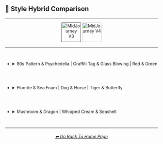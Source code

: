 <h2>🔰 Style Hybrid Comparison</h2>

<hr><!--------------->

<div align="center">

[<img src="https://github.com/willwulfken/MidJourney-Styles-and-Keywords-Reference/blob/main/Images/Repo_Parts/Buttons/Version_Buttons/button_version_V3_active.webp?raw=true" alt="MidJourney V3" height="64" />]()
[<img src="https://github.com/willwulfken/MidJourney-Styles-and-Keywords-Reference/blob/main/Images/Repo_Parts/Buttons/Version_Buttons/button_version_V4_inactive.webp?raw=true" alt="MidJourney V4" height="64" />](https://github.com/willwulfken/MidJourney-Styles-and-Keywords-Reference/blob/main/Pages/MJ_V4/Comparison_Pages/Prompt_Writing/Hybrid_Comparison.md)

</div>

<hr>
<br>

- <details><summary>80s Pattern & Psychedelia | Graffiti Tag & Glass Blowing | Red & Green</summary><p><div align="center">

    <table>
        <tr align=center valign=middle>
            <th width=298></th>
            <th>80s Pattern</th>
            <th>Psychedelia</th>
            <td></td>
            <th>Graffiti Tag</th>
            <th>Glass Blowing</th>
            <td></td>
            <th>Red</th>
            <th>Green</th>
        </tr>
        <tr align=center valign=middle>
            <th>Style</th>
            <td><img src="https://github.com/willwulfken/MidJourney-Styles-and-Keywords-Reference/blob/main/Images/MJ_V3/Comparison_Page_Images/Hybrid_Comparison/Control_Images/80s_Pattern.png?raw=true" width=86 /></td>
            <td><img src="https://github.com/willwulfken/MidJourney-Styles-and-Keywords-Reference/blob/main/Images/MJ_V3/Comparison_Page_Images/Hybrid_Comparison/Control_Images/Psychedelia.png?raw=true" width=86 /></td>
            <td></td>
            <td><img src="https://github.com/willwulfken/MidJourney-Styles-and-Keywords-Reference/blob/main/Images/MJ_V3/Comparison_Page_Images/Hybrid_Comparison/Control_Images/Graffiti_Tag.png?raw=true" width=86 /></td>
            <td><img src="https://github.com/willwulfken/MidJourney-Styles-and-Keywords-Reference/blob/main/Images/MJ_V3/Comparison_Page_Images/Hybrid_Comparison/Control_Images/Glass_Blowing.png?raw=true" width=86 /></td>
            <td></td>
            <td><img src="https://github.com/willwulfken/MidJourney-Styles-and-Keywords-Reference/blob/main/Images/MJ_V3/Comparison_Page_Images/Hybrid_Comparison/Control_Images/Red.png?raw=true" width="114" /></td>
            <td><img src="https://github.com/willwulfken/MidJourney-Styles-and-Keywords-Reference/blob/main/Images/MJ_V3/Comparison_Page_Images/Hybrid_Comparison/Control_Images/Green.png?raw=true" width="114" /></td>
        </tr>
        <tr align=center valign=middle>
            <th>Half &#60;style1&#62; Half &#60;style2&#62;</th>
            <td colspan=2><img src="https://github.com/willwulfken/MidJourney-Styles-and-Keywords-Reference/blob/main/Images/MJ_V3/Comparison_Page_Images/Hybrid_Comparison/80s_Pattern_and_Psychedelia/half_80s_Pattern_half_Psychedelia.png?raw=true" width="192" /></td>
            <td></td>
            <td colspan=2><img src="https://github.com/willwulfken/MidJourney-Styles-and-Keywords-Reference/blob/main/Images/MJ_V3/Comparison_Page_Images/Hybrid_Comparison/Graffiti_Tag_and_Glass_Blowing/half_Graffiti_Tag_half_Glass_Blowing.png?raw=true" width="192" /></td>
            <td></td>
            <td colspan=2><img src="https://github.com/willwulfken/MidJourney-Styles-and-Keywords-Reference/blob/main/Images/MJ_V3/Comparison_Page_Images/Hybrid_Comparison/Red_and_Green/half_Red_half_Green.png?raw=true" width=256 /></td>
        </tr>
        <tr align=center valign=middle>
            <th>Half-&#60;style1&#62; Half-&#60;style2&#62;</th>
            <td colspan=2><img src="https://github.com/willwulfken/MidJourney-Styles-and-Keywords-Reference/blob/main/Images/MJ_V3/Comparison_Page_Images/Hybrid_Comparison/80s_Pattern_and_Psychedelia/half-80s_Pattern_half-Psychedelia.png?raw=true" width="192" /></td>
            <td></td>
            <td colspan=2><img src="https://github.com/willwulfken/MidJourney-Styles-and-Keywords-Reference/blob/main/Images/MJ_V3/Comparison_Page_Images/Hybrid_Comparison/Graffiti_Tag_and_Glass_Blowing/half-Graffiti_Tag_half-Glass_Blowing.png?raw=true" width="192" /></td>
            <td></td>
            <td colspan=2><img src="https://github.com/willwulfken/MidJourney-Styles-and-Keywords-Reference/blob/main/Images/MJ_V3/Comparison_Page_Images/Hybrid_Comparison/Red_and_Green/half-Red_half-Green.png?raw=true" width=256 /></td>
        </tr>
        <tr align=center valign=middle>
            <th>&#60;style1&#62;&#60;style2&#62;</th>
            <td colspan=2><img src="https://github.com/willwulfken/MidJourney-Styles-and-Keywords-Reference/blob/main/Images/MJ_V3/Comparison_Page_Images/Hybrid_Comparison/80s_Pattern_and_Psychedelia/80s_PatternPsychedelia.png?raw=true" width="192" /></td>
            <td></td>
            <td colspan=2><img src="https://github.com/willwulfken/MidJourney-Styles-and-Keywords-Reference/blob/main/Images/MJ_V3/Comparison_Page_Images/Hybrid_Comparison/Graffiti_Tag_and_Glass_Blowing/Graffiti_TagGlass_Blowing.png?raw=true" width="192" /></td>
            <td></td>
            <td colspan=2><img src="https://github.com/willwulfken/MidJourney-Styles-and-Keywords-Reference/blob/main/Images/MJ_V3/Comparison_Page_Images/Hybrid_Comparison/Red_and_Green/RedGreen.png?raw=true" width=256 /></td>
        </tr>
        <tr align=center valign=middle>
            <th>&#60;style2&#62;&#60;style1&#62;</th>
            <td colspan=2><img src="https://github.com/willwulfken/MidJourney-Styles-and-Keywords-Reference/blob/main/Images/MJ_V3/Comparison_Page_Images/Hybrid_Comparison/80s_Pattern_and_Psychedelia/Psychedelia80s_Pattern.png?raw=true" width="192" /></td>
            <td></td>
            <td colspan=2><img src="https://github.com/willwulfken/MidJourney-Styles-and-Keywords-Reference/blob/main/Images/MJ_V3/Comparison_Page_Images/Hybrid_Comparison/Graffiti_Tag_and_Glass_Blowing/Glass_BlowingGraffiti_Tag.png?raw=true" width="192" /></td>
            <td></td>
            <td colspan=2><img src="https://github.com/willwulfken/MidJourney-Styles-and-Keywords-Reference/blob/main/Images/MJ_V3/Comparison_Page_Images/Hybrid_Comparison/Red_and_Green/GreenRed.png?raw=true" width=256 /></td>
        </tr>
        <tr align=center valign=middle>
            <th>&#60;style1&#62;-&#60;style2&#62;</th>
            <td colspan=2><img src="https://github.com/willwulfken/MidJourney-Styles-and-Keywords-Reference/blob/main/Images/MJ_V3/Comparison_Page_Images/Hybrid_Comparison/80s_Pattern_and_Psychedelia/80s_Pattern-Psychedelia.png?raw=true" width="192" /></td>
            <td></td>
            <td colspan=2><img src="https://github.com/willwulfken/MidJourney-Styles-and-Keywords-Reference/blob/main/Images/MJ_V3/Comparison_Page_Images/Hybrid_Comparison/Graffiti_Tag_and_Glass_Blowing/Graffiti_Tag-Glass_Blowing.png?raw=true" width="192" /></td>
            <td></td>
            <td colspan=2><img src="https://github.com/willwulfken/MidJourney-Styles-and-Keywords-Reference/blob/main/Images/MJ_V3/Comparison_Page_Images/Hybrid_Comparison/Red_and_Green/Red-Green.png?raw=true" width=256 /></td>
        </tr>
        <tr align=center valign=middle>
            <th>&#60;style2&#62;-&#60;style1&#62;</th>
            <td colspan=2><img src="https://github.com/willwulfken/MidJourney-Styles-and-Keywords-Reference/blob/main/Images/MJ_V3/Comparison_Page_Images/Hybrid_Comparison/80s_Pattern_and_Psychedelia/Psychedelia-80s_Pattern.png?raw=true" width="192" /></td>
            <td></td>
            <td colspan=2><img src="https://github.com/willwulfken/MidJourney-Styles-and-Keywords-Reference/blob/main/Images/MJ_V3/Comparison_Page_Images/Hybrid_Comparison/Graffiti_Tag_and_Glass_Blowing/Glass_Blowing-Graffiti_Tag.png?raw=true" width="192" /></td>
            <td></td>
            <td colspan=2><img src="https://github.com/willwulfken/MidJourney-Styles-and-Keywords-Reference/blob/main/Images/MJ_V3/Comparison_Page_Images/Hybrid_Comparison/Red_and_Green/Green-Red.png?raw=true" width=256 /></td>
        </tr>
        <tr align=center valign=middle>
            <th>&#60;style1&#62;/&#60;style2&#62;</th>
            <td colspan=2><img src="https://github.com/willwulfken/MidJourney-Styles-and-Keywords-Reference/blob/main/Images/MJ_V3/Comparison_Page_Images/Hybrid_Comparison/80s_Pattern_and_Psychedelia/80s_Pattern(slash)Psychedelia.png?raw=true" width="192" /></td>
            <td></td>
            <td colspan=2><img src="https://github.com/willwulfken/MidJourney-Styles-and-Keywords-Reference/blob/main/Images/MJ_V3/Comparison_Page_Images/Hybrid_Comparison/Graffiti_Tag_and_Glass_Blowing/Graffiti_Tag(slash)Glass_Blowing.png?raw=true" width="192" /></td>
            <td></td>
            <td colspan=2><img src="https://github.com/willwulfken/MidJourney-Styles-and-Keywords-Reference/blob/main/Images/MJ_V3/Comparison_Page_Images/Hybrid_Comparison/Red_and_Green/Red(slash)Green.png?raw=true" width=256 /></td>
        </tr>
        <tr align=center valign=middle>
            <th>&#60;style2&#62;/&#60;style1&#62;</th>
            <td colspan=2><img src="https://github.com/willwulfken/MidJourney-Styles-and-Keywords-Reference/blob/main/Images/MJ_V3/Comparison_Page_Images/Hybrid_Comparison/80s_Pattern_and_Psychedelia/Psychedelia(slash)80s_Pattern.png?raw=true" width="192" /></td>
            <td></td>
            <td colspan=2><img src="https://github.com/willwulfken/MidJourney-Styles-and-Keywords-Reference/blob/main/Images/MJ_V3/Comparison_Page_Images/Hybrid_Comparison/Graffiti_Tag_and_Glass_Blowing/Glass_Blowing(slash)Graffiti_Tag.png?raw=true" width="192" /></td>
            <td></td>
            <td colspan=2><img src="https://github.com/willwulfken/MidJourney-Styles-and-Keywords-Reference/blob/main/Images/MJ_V3/Comparison_Page_Images/Hybrid_Comparison/Red_and_Green/Green(slash)Red.png?raw=true" width=256 /></td>
        </tr>
        <tr align=center valign=middle>
            <th>&#60;style1&#62; Grown From &#60;style2&#62;</th>
            <td colspan=2><img src="https://github.com/willwulfken/MidJourney-Styles-and-Keywords-Reference/blob/main/Images/MJ_V3/Comparison_Page_Images/Hybrid_Comparison/80s_Pattern_and_Psychedelia/80s_Pattern_grown_from_Psychedelia.png?raw=true" width="192" /></td>
            <td></td>
            <td colspan=2><img src="https://github.com/willwulfken/MidJourney-Styles-and-Keywords-Reference/blob/main/Images/MJ_V3/Comparison_Page_Images/Hybrid_Comparison/Graffiti_Tag_and_Glass_Blowing/Graffiti_Tag_grown_from_Glass_Blowing.png?raw=true" width="192" /></td>
            <td></td>
            <td colspan=2><img src="https://github.com/willwulfken/MidJourney-Styles-and-Keywords-Reference/blob/main/Images/MJ_V3/Comparison_Page_Images/Hybrid_Comparison/Red_and_Green/Red_grown_from_Green.png?raw=true" width=256 /></td>
        </tr>
        <tr align=center valign=middle>
            <th>&#60;style2&#62; Grown From &#60;style1&#62;</th>
            <td colspan=2><img src="https://github.com/willwulfken/MidJourney-Styles-and-Keywords-Reference/blob/main/Images/MJ_V3/Comparison_Page_Images/Hybrid_Comparison/80s_Pattern_and_Psychedelia/Psychedelia_grown_from_80s_Pattern.png?raw=true" width="192" /></td>
            <td></td>
            <td colspan=2><img src="https://github.com/willwulfken/MidJourney-Styles-and-Keywords-Reference/blob/main/Images/MJ_V3/Comparison_Page_Images/Hybrid_Comparison/Graffiti_Tag_and_Glass_Blowing/Glass_Blowing_grown_from_Graffiti_Tag.png?raw=true" width="192" /></td>
            <td></td>
            <td colspan=2><img src="https://github.com/willwulfken/MidJourney-Styles-and-Keywords-Reference/blob/main/Images/MJ_V3/Comparison_Page_Images/Hybrid_Comparison/Red_and_Green/Green_grown_from_Red.png?raw=true" width=256 /></td>
        </tr>
        <tr align=center valign=middle>
            <th>&#60;style1&#62;-&#60;style2&#62;-Blend</th>
            <td colspan=2><img src="https://github.com/willwulfken/MidJourney-Styles-and-Keywords-Reference/blob/main/Images/MJ_V3/Comparison_Page_Images/Hybrid_Comparison/80s_Pattern_and_Psychedelia/80s_Pattern-Psychedelia-blend.png?raw=true" width="192" /></td>
            <td></td>
            <td colspan=2><img src="https://github.com/willwulfken/MidJourney-Styles-and-Keywords-Reference/blob/main/Images/MJ_V3/Comparison_Page_Images/Hybrid_Comparison/Graffiti_Tag_and_Glass_Blowing/Graffiti_Tag-Glass_Blowing-blend.png?raw=true" width="192" /></td>
            <td></td>
            <td colspan=2><img src="https://github.com/willwulfken/MidJourney-Styles-and-Keywords-Reference/blob/main/Images/MJ_V3/Comparison_Page_Images/Hybrid_Comparison/Red_and_Green/Red-Green-blend.png?raw=true" width=256 /></td>
        </tr>
        <tr align=center valign=middle>
            <th>Blended-&#60;style1&#62;-&#60;style2&#62;</th>
            <td colspan=2><img src="https://github.com/willwulfken/MidJourney-Styles-and-Keywords-Reference/blob/main/Images/MJ_V3/Comparison_Page_Images/Hybrid_Comparison/80s_Pattern_and_Psychedelia/blended-80s_Pattern-Psychedelia.png?raw=true" width="192" /></td>
            <td></td>
            <td colspan=2><img src="https://github.com/willwulfken/MidJourney-Styles-and-Keywords-Reference/blob/main/Images/MJ_V3/Comparison_Page_Images/Hybrid_Comparison/Graffiti_Tag_and_Glass_Blowing/blended-Graffiti_Tag-Glass_Blowing.png?raw=true" width="192" /></td>
            <td></td>
            <td colspan=2><img src="https://github.com/willwulfken/MidJourney-Styles-and-Keywords-Reference/blob/main/Images/MJ_V3/Comparison_Page_Images/Hybrid_Comparison/Red_and_Green/blended-Red-Green.png?raw=true" width=256 /></td>
        </tr>
        <tr align=center valign=middle>
            <th>Mix Between &#60;style1&#62; and &#60;style2&#62;</th>
            <td colspan=2><img src="https://github.com/willwulfken/MidJourney-Styles-and-Keywords-Reference/blob/main/Images/MJ_V3/Comparison_Page_Images/Hybrid_Comparison/80s_Pattern_and_Psychedelia/Mix_between_80s_Pattern_and_Psychedelia.png?raw=true" width="192" /></td>
            <td></td>
            <td colspan=2><img src="https://github.com/willwulfken/MidJourney-Styles-and-Keywords-Reference/blob/main/Images/MJ_V3/Comparison_Page_Images/Hybrid_Comparison/Graffiti_Tag_and_Glass_Blowing/Mix_between_Graffiti_Tag_and_Glass_Blowing.png?raw=true" width="192" /></td>
            <td></td>
            <td colspan=2><img src="https://github.com/willwulfken/MidJourney-Styles-and-Keywords-Reference/blob/main/Images/MJ_V3/Comparison_Page_Images/Hybrid_Comparison/Red_and_Green/Mix_between_Red_and_Green.png?raw=true" width=256 /></td>
        </tr>
        <tr align=center valign=middle>
            <th>&#60;style1&#62; &#60;style2&#62; Mix</th>
            <td colspan=2><img src="https://github.com/willwulfken/MidJourney-Styles-and-Keywords-Reference/blob/main/Images/MJ_V3/Comparison_Page_Images/Hybrid_Comparison/80s_Pattern_and_Psychedelia/80s_Pattern_Psychedelia_mix.png?raw=true" width="192" /></td>
            <td></td>
            <td colspan=2><img src="https://github.com/willwulfken/MidJourney-Styles-and-Keywords-Reference/blob/main/Images/MJ_V3/Comparison_Page_Images/Hybrid_Comparison/Graffiti_Tag_and_Glass_Blowing/Graffiti_Tag_Glass_Blowing_mix.png?raw=true" width="192" /></td>
            <td></td>
            <td colspan=2><img src="https://github.com/willwulfken/MidJourney-Styles-and-Keywords-Reference/blob/main/Images/MJ_V3/Comparison_Page_Images/Hybrid_Comparison/Red_and_Green/Red_Green_mix.png?raw=true" width=256 /></td>
        </tr>
        <tr align=center valign=middle>
            <th>&#60;style1&#62;-&#60;style2&#62;-Mix</th>
            <td colspan=2><img src="https://github.com/willwulfken/MidJourney-Styles-and-Keywords-Reference/blob/main/Images/MJ_V3/Comparison_Page_Images/Hybrid_Comparison/80s_Pattern_and_Psychedelia/80s_Pattern-Psychedelia-mix.png?raw=true" width="192" /></td>
            <td></td>
            <td colspan=2><img src="https://github.com/willwulfken/MidJourney-Styles-and-Keywords-Reference/blob/main/Images/MJ_V3/Comparison_Page_Images/Hybrid_Comparison/Graffiti_Tag_and_Glass_Blowing/Graffiti_Tag-Glass_Blowing-mix.png?raw=true" width="192" /></td>
            <td></td>
            <td colspan=2><img src="https://github.com/willwulfken/MidJourney-Styles-and-Keywords-Reference/blob/main/Images/MJ_V3/Comparison_Page_Images/Hybrid_Comparison/Red_and_Green/Red-Green-mix.png?raw=true" width=256 /></td>
        </tr>
        <tr align=center valign=middle>
            <th>Hybrid of &#60;style1&#62; and &#60;style2&#62;</th>
            <td colspan=2><img src="https://github.com/willwulfken/MidJourney-Styles-and-Keywords-Reference/blob/main/Images/MJ_V3/Comparison_Page_Images/Hybrid_Comparison/80s_Pattern_and_Psychedelia/Hybrid_of_80s_Pattern_and_Psychedelia.png?raw=true" width="192" /></td>
            <td></td>
            <td colspan=2><img src="https://github.com/willwulfken/MidJourney-Styles-and-Keywords-Reference/blob/main/Images/MJ_V3/Comparison_Page_Images/Hybrid_Comparison/Graffiti_Tag_and_Glass_Blowing/Hybrid_of_Graffiti_Tag_and_Glass_Blowing.png?raw=true" width="192" /></td>
            <td></td>
            <td colspan=2><img src="https://github.com/willwulfken/MidJourney-Styles-and-Keywords-Reference/blob/main/Images/MJ_V3/Comparison_Page_Images/Hybrid_Comparison/Red_and_Green/Hybrid_of_Red_and_Green.png?raw=true" width=256 /></td>
        </tr>
        <tr align=center valign=middle>
            <th>&#60;style1&#62; &#60;style2&#62; Hybrid</th>
            <td colspan=2><img src="https://github.com/willwulfken/MidJourney-Styles-and-Keywords-Reference/blob/main/Images/MJ_V3/Comparison_Page_Images/Hybrid_Comparison/80s_Pattern_and_Psychedelia/80s_Pattern_Psychedelia_hybrid.png?raw=true" width="192" /></td>
            <td></td>
            <td colspan=2><img src="https://github.com/willwulfken/MidJourney-Styles-and-Keywords-Reference/blob/main/Images/MJ_V3/Comparison_Page_Images/Hybrid_Comparison/Graffiti_Tag_and_Glass_Blowing/Graffiti_Tag_Glass_Blowing_hybrid.png?raw=true" width="192" /></td>
            <td></td>
            <td colspan=2><img src="https://github.com/willwulfken/MidJourney-Styles-and-Keywords-Reference/blob/main/Images/MJ_V3/Comparison_Page_Images/Hybrid_Comparison/Red_and_Green/Red_Green_hybrid.png?raw=true" width=256 /></td>
        </tr>
        <tr align=center valign=middle>
            <th>&#60;style1&#62;-&#60;style2&#62;-Hybrid</th>
            <td colspan=2><img src="https://github.com/willwulfken/MidJourney-Styles-and-Keywords-Reference/blob/main/Images/MJ_V3/Comparison_Page_Images/Hybrid_Comparison/80s_Pattern_and_Psychedelia/80s_Pattern-Psychedelia-hybrid.png?raw=true" width="192" /></td>
            <td></td>
            <td colspan=2><img src="https://github.com/willwulfken/MidJourney-Styles-and-Keywords-Reference/blob/main/Images/MJ_V3/Comparison_Page_Images/Hybrid_Comparison/Graffiti_Tag_and_Glass_Blowing/Graffiti_Tag-Glass_Blowing-hybrid.png?raw=true" width="192" /></td>
            <td></td>
            <td colspan=2><img src="https://github.com/willwulfken/MidJourney-Styles-and-Keywords-Reference/blob/main/Images/MJ_V3/Comparison_Page_Images/Hybrid_Comparison/Red_and_Green/Red-Green-hybrid.png?raw=true" width=256 /></td>
        </tr>
    </table>

  </div></p></details>


<br><br>

- <details><summary>Fluorite & Sea Foam | Dog & Horse | Tiger & Butterfly</summary><p><div align="center">

    <table>
        <tr align=center valign=middle>
            <th width=298></th>
            <th>Fluorite</th>
            <th>Sea Foam</th>
            <td></td>
            <th>Dog</th>
            <th>Horse</th>
            <td></td>
            <th>Tiger</th>
            <th>Butterfly</th>
        </tr>
        <tr align=center valign=middle>
            <th>Style</th>
            <td><img src="https://github.com/willwulfken/MidJourney-Styles-and-Keywords-Reference/blob/main/Images/MJ_V3/Comparison_Page_Images/Hybrid_Comparison/Control_Images/Fluorite.png?raw=true" width=86 /></td>
            <td><img src="https://github.com/willwulfken/MidJourney-Styles-and-Keywords-Reference/blob/main/Images/MJ_V3/Comparison_Page_Images/Hybrid_Comparison/Control_Images/Sea_Foam.png?raw=true" width=86 /></td>
            <td></td>
            <td><img src="https://github.com/willwulfken/MidJourney-Styles-and-Keywords-Reference/blob/main/Images/MJ_V3/Comparison_Page_Images/Hybrid_Comparison/Control_Images/Dog.png?raw=true" width=86 /></td>
            <td><img src="https://github.com/willwulfken/MidJourney-Styles-and-Keywords-Reference/blob/main/Images/MJ_V3/Comparison_Page_Images/Hybrid_Comparison/Control_Images/Horse.png?raw=true" width=86 /></td>
            <td></td>
            <td><img src="https://github.com/willwulfken/MidJourney-Styles-and-Keywords-Reference/blob/main/Images/MJ_V3/Comparison_Page_Images/Hybrid_Comparison/Control_Images/Tiger.png?raw=true" width="114" /></td>
            <td><img src="https://github.com/willwulfken/MidJourney-Styles-and-Keywords-Reference/blob/main/Images/MJ_V3/Comparison_Page_Images/Hybrid_Comparison/Control_Images/Butterfly.png?raw=true" width="114" /></td>
        </tr>
        <tr align=center valign=middle>
            <th>Half &#60;style1&#62; Half &#60;style2&#62;</th>
            <td colspan=2><img src="https://github.com/willwulfken/MidJourney-Styles-and-Keywords-Reference/blob/main/Images/MJ_V3/Comparison_Page_Images/Hybrid_Comparison/Fluorite_and_Sea_Foam/half_Fluorite_half_Sea_Foam.png?raw=true" width="192" /></td>
            <td></td>
            <td colspan=2><img src="https://github.com/willwulfken/MidJourney-Styles-and-Keywords-Reference/blob/main/Images/MJ_V3/Comparison_Page_Images/Hybrid_Comparison/Dog_and_Horse/half_Dog_half_Horse.png?raw=true" width="192" /></td>
            <td></td>
            <td colspan=2><img src="https://github.com/willwulfken/MidJourney-Styles-and-Keywords-Reference/blob/main/Images/MJ_V3/Comparison_Page_Images/Hybrid_Comparison/Tiger_and_Butterfly/half_Tiger_half_Butterfly.png?raw=true" width=256 /></td>
        </tr>
        <tr align=center valign=middle>
            <th>Half-&#60;style1&#62; Half-&#60;style2&#62;</th>
            <td colspan=2><img src="https://github.com/willwulfken/MidJourney-Styles-and-Keywords-Reference/blob/main/Images/MJ_V3/Comparison_Page_Images/Hybrid_Comparison/Fluorite_and_Sea_Foam/half-Fluorite_half-Sea_Foam.png?raw=true" width="192" /></td>
            <td></td>
            <td colspan=2><img src="https://github.com/willwulfken/MidJourney-Styles-and-Keywords-Reference/blob/main/Images/MJ_V3/Comparison_Page_Images/Hybrid_Comparison/Dog_and_Horse/half-Dog_half-Horse.png?raw=true" width="192" /></td>
            <td></td>
            <td colspan=2><img src="https://github.com/willwulfken/MidJourney-Styles-and-Keywords-Reference/blob/main/Images/MJ_V3/Comparison_Page_Images/Hybrid_Comparison/Tiger_and_Butterfly/half-Tiger_half-Butterfly.png?raw=true" width=256 /></td>
        </tr>
        <tr align=center valign=middle>
            <th>&#60;style1&#62;&#60;style2&#62;</th>
            <td colspan=2><img src="https://github.com/willwulfken/MidJourney-Styles-and-Keywords-Reference/blob/main/Images/MJ_V3/Comparison_Page_Images/Hybrid_Comparison/Fluorite_and_Sea_Foam/FluoriteSea_Foam.png?raw=true" width="192" /></td>
            <td></td>
            <td colspan=2><img src="https://github.com/willwulfken/MidJourney-Styles-and-Keywords-Reference/blob/main/Images/MJ_V3/Comparison_Page_Images/Hybrid_Comparison/Dog_and_Horse/DogHorse.png?raw=true" width="192" /></td>
            <td></td>
            <td colspan=2><img src="https://github.com/willwulfken/MidJourney-Styles-and-Keywords-Reference/blob/main/Images/MJ_V3/Comparison_Page_Images/Hybrid_Comparison/Tiger_and_Butterfly/TigerButterfly.png?raw=true" width=256 /></td>
        </tr>
        <tr align=center valign=middle>
            <th>&#60;style2&#62;&#60;style1&#62;</th>
            <td colspan=2><img src="https://github.com/willwulfken/MidJourney-Styles-and-Keywords-Reference/blob/main/Images/MJ_V3/Comparison_Page_Images/Hybrid_Comparison/Fluorite_and_Sea_Foam/Sea_FoamFluorite.png?raw=true" width="192" /></td>
            <td></td>
            <td colspan=2><img src="https://github.com/willwulfken/MidJourney-Styles-and-Keywords-Reference/blob/main/Images/MJ_V3/Comparison_Page_Images/Hybrid_Comparison/Dog_and_Horse/HorseDog.png?raw=true" width="192" /></td>
            <td></td>
            <td colspan=2><img src="https://github.com/willwulfken/MidJourney-Styles-and-Keywords-Reference/blob/main/Images/MJ_V3/Comparison_Page_Images/Hybrid_Comparison/Tiger_and_Butterfly/ButterflyTiger.png?raw=true" width=256 /></td>
        </tr>
        <tr align=center valign=middle>
            <th>&#60;style1&#62;-&#60;style2&#62;</th>
            <td colspan=2><img src="https://github.com/willwulfken/MidJourney-Styles-and-Keywords-Reference/blob/main/Images/MJ_V3/Comparison_Page_Images/Hybrid_Comparison/Fluorite_and_Sea_Foam/Fluorite-Sea_Foam.png?raw=true" width="192" /></td>
            <td></td>
            <td colspan=2><img src="https://github.com/willwulfken/MidJourney-Styles-and-Keywords-Reference/blob/main/Images/MJ_V3/Comparison_Page_Images/Hybrid_Comparison/Dog_and_Horse/Dog-Horse.png?raw=true" width="192" /></td>
            <td></td>
            <td colspan=2><img src="https://github.com/willwulfken/MidJourney-Styles-and-Keywords-Reference/blob/main/Images/MJ_V3/Comparison_Page_Images/Hybrid_Comparison/Tiger_and_Butterfly/Tiger-Butterfly.png?raw=true" width=256 /></td>
        </tr>
        <tr align=center valign=middle>
            <th>&#60;style2&#62;-&#60;style1&#62;</th>
            <td colspan=2><img src="https://github.com/willwulfken/MidJourney-Styles-and-Keywords-Reference/blob/main/Images/MJ_V3/Comparison_Page_Images/Hybrid_Comparison/Fluorite_and_Sea_Foam/Sea_Foam-Fluorite.png?raw=true" width="192" /></td>
            <td></td>
            <td colspan=2><img src="https://github.com/willwulfken/MidJourney-Styles-and-Keywords-Reference/blob/main/Images/MJ_V3/Comparison_Page_Images/Hybrid_Comparison/Dog_and_Horse/Horse-Dog.png?raw=true" width="192" /></td>
            <td></td>
            <td colspan=2><img src="https://github.com/willwulfken/MidJourney-Styles-and-Keywords-Reference/blob/main/Images/MJ_V3/Comparison_Page_Images/Hybrid_Comparison/Tiger_and_Butterfly/Butterfly-Tiger.png?raw=true" width=256 /></td>
        </tr>
        <tr align=center valign=middle>
            <th>&#60;style1&#62;/&#60;style2&#62;</th>
            <td colspan=2><img src="https://github.com/willwulfken/MidJourney-Styles-and-Keywords-Reference/blob/main/Images/MJ_V3/Comparison_Page_Images/Hybrid_Comparison/Fluorite_and_Sea_Foam/Fluorite(slash)Sea_Foam.png?raw=true" width="192" /></td>
            <td></td>
            <td colspan=2><img src="https://github.com/willwulfken/MidJourney-Styles-and-Keywords-Reference/blob/main/Images/MJ_V3/Comparison_Page_Images/Hybrid_Comparison/Dog_and_Horse/Dog(slash)Horse.png?raw=true" width="192" /></td>
            <td></td>
            <td colspan=2><img src="https://github.com/willwulfken/MidJourney-Styles-and-Keywords-Reference/blob/main/Images/MJ_V3/Comparison_Page_Images/Hybrid_Comparison/Tiger_and_Butterfly/Tiger(slash)Butterfly.png?raw=true" width=256 /></td>
        </tr>
        <tr align=center valign=middle>
            <th>&#60;style2&#62;/&#60;style1&#62;</th>
            <td colspan=2><img src="https://github.com/willwulfken/MidJourney-Styles-and-Keywords-Reference/blob/main/Images/MJ_V3/Comparison_Page_Images/Hybrid_Comparison/Fluorite_and_Sea_Foam/Sea_Foam(slash)Fluorite.png?raw=true" width="192" /></td>
            <td></td>
            <td colspan=2><img src="https://github.com/willwulfken/MidJourney-Styles-and-Keywords-Reference/blob/main/Images/MJ_V3/Comparison_Page_Images/Hybrid_Comparison/Dog_and_Horse/Horse(slash)Dog.png?raw=true" width="192" /></td>
            <td></td>
            <td colspan=2><img src="https://github.com/willwulfken/MidJourney-Styles-and-Keywords-Reference/blob/main/Images/MJ_V3/Comparison_Page_Images/Hybrid_Comparison/Tiger_and_Butterfly/Butterfly(slash)Tiger.png?raw=true" width=256 /></td>
        </tr>
        <tr align=center valign=middle>
            <th>&#60;style1&#62; Grown From &#60;style2&#62;</th>
            <td colspan=2><img src="https://github.com/willwulfken/MidJourney-Styles-and-Keywords-Reference/blob/main/Images/MJ_V3/Comparison_Page_Images/Hybrid_Comparison/Fluorite_and_Sea_Foam/Fluorite_grown_from_Sea_Foam.png?raw=true" width="192" /></td>
            <td></td>
            <td colspan=2><img src="https://github.com/willwulfken/MidJourney-Styles-and-Keywords-Reference/blob/main/Images/MJ_V3/Comparison_Page_Images/Hybrid_Comparison/Dog_and_Horse/Dog_grown_from_Horse.png?raw=true" width="192" /></td>
            <td></td>
            <td colspan=2><img src="https://github.com/willwulfken/MidJourney-Styles-and-Keywords-Reference/blob/main/Images/MJ_V3/Comparison_Page_Images/Hybrid_Comparison/Tiger_and_Butterfly/Tiger_grown_from_Butterfly.png?raw=true" width=256 /></td>
        </tr>
        <tr align=center valign=middle>
            <th>&#60;style2&#62; Grown From &#60;style1&#62;</th>
            <td colspan=2><img src="https://github.com/willwulfken/MidJourney-Styles-and-Keywords-Reference/blob/main/Images/MJ_V3/Comparison_Page_Images/Hybrid_Comparison/Fluorite_and_Sea_Foam/Sea_Foam_grown_from_Fluorite.png?raw=true" width="192" /></td>
            <td></td>
            <td colspan=2><img src="https://github.com/willwulfken/MidJourney-Styles-and-Keywords-Reference/blob/main/Images/MJ_V3/Comparison_Page_Images/Hybrid_Comparison/Dog_and_Horse/Horse_grown_from_Dog.png?raw=true" width="192" /></td>
            <td></td>
            <td colspan=2><img src="https://github.com/willwulfken/MidJourney-Styles-and-Keywords-Reference/blob/main/Images/MJ_V3/Comparison_Page_Images/Hybrid_Comparison/Tiger_and_Butterfly/Butterfly_grown_from_Tiger.png?raw=true" width=256 /></td>
        </tr>
        <tr align=center valign=middle>
            <th>&#60;style1&#62;-&#60;style2&#62;-Blend</th>
            <td colspan=2><img src="https://github.com/willwulfken/MidJourney-Styles-and-Keywords-Reference/blob/main/Images/MJ_V3/Comparison_Page_Images/Hybrid_Comparison/Fluorite_and_Sea_Foam/Fluorite-Sea_Foam-blend.png?raw=true" width="192" /></td>
            <td></td>
            <td colspan=2><img src="https://github.com/willwulfken/MidJourney-Styles-and-Keywords-Reference/blob/main/Images/MJ_V3/Comparison_Page_Images/Hybrid_Comparison/Dog_and_Horse/Dog-Horse-blend.png?raw=true" width="192" /></td>
            <td></td>
            <td colspan=2><img src="https://github.com/willwulfken/MidJourney-Styles-and-Keywords-Reference/blob/main/Images/MJ_V3/Comparison_Page_Images/Hybrid_Comparison/Tiger_and_Butterfly/Tiger-Butterfly-blend.png?raw=true" width=256 /></td>
        </tr>
        <tr align=center valign=middle>
            <th>Blended-&#60;style1&#62;-&#60;style2&#62;</th>
            <td colspan=2><img src="https://github.com/willwulfken/MidJourney-Styles-and-Keywords-Reference/blob/main/Images/MJ_V3/Comparison_Page_Images/Hybrid_Comparison/Fluorite_and_Sea_Foam/blended-Fluorite-Sea_Foam.png?raw=true" width="192" /></td>
            <td></td>
            <td colspan=2><img src="https://github.com/willwulfken/MidJourney-Styles-and-Keywords-Reference/blob/main/Images/MJ_V3/Comparison_Page_Images/Hybrid_Comparison/Dog_and_Horse/blended-Dog-Horse.png?raw=true" width="192" /></td>
            <td></td>
            <td colspan=2><img src="https://github.com/willwulfken/MidJourney-Styles-and-Keywords-Reference/blob/main/Images/MJ_V3/Comparison_Page_Images/Hybrid_Comparison/Tiger_and_Butterfly/blended-Tiger-Butterfly.png?raw=true" width=256 /></td>
        </tr>
        <tr align=center valign=middle>
            <th>Mix Between &#60;style1&#62; and &#60;style2&#62;</th>
            <td colspan=2><img src="https://github.com/willwulfken/MidJourney-Styles-and-Keywords-Reference/blob/main/Images/MJ_V3/Comparison_Page_Images/Hybrid_Comparison/Fluorite_and_Sea_Foam/Mix_between_Fluorite_and_Sea_Foam.png?raw=true" width="192" /></td>
            <td></td>
            <td colspan=2><img src="https://github.com/willwulfken/MidJourney-Styles-and-Keywords-Reference/blob/main/Images/MJ_V3/Comparison_Page_Images/Hybrid_Comparison/Dog_and_Horse/Mix_between_Dog_and_Horse.png?raw=true" width="192" /></td>
            <td></td>
            <td colspan=2><img src="https://github.com/willwulfken/MidJourney-Styles-and-Keywords-Reference/blob/main/Images/MJ_V3/Comparison_Page_Images/Hybrid_Comparison/Tiger_and_Butterfly/Mix_between_Tiger_and_Butterfly.png?raw=true" width=256 /></td>
        </tr>
        <tr align=center valign=middle>
            <th>&#60;style1&#62; &#60;style2&#62; Mix</th>
            <td colspan=2><img src="https://github.com/willwulfken/MidJourney-Styles-and-Keywords-Reference/blob/main/Images/MJ_V3/Comparison_Page_Images/Hybrid_Comparison/Fluorite_and_Sea_Foam/Fluorite_Sea_Foam_mix.png?raw=true" width="192" /></td>
            <td></td>
            <td colspan=2><img src="https://github.com/willwulfken/MidJourney-Styles-and-Keywords-Reference/blob/main/Images/MJ_V3/Comparison_Page_Images/Hybrid_Comparison/Dog_and_Horse/Dog_Horse_mix.png?raw=true" width="192" /></td>
            <td></td>
            <td colspan=2><img src="https://github.com/willwulfken/MidJourney-Styles-and-Keywords-Reference/blob/main/Images/MJ_V3/Comparison_Page_Images/Hybrid_Comparison/Tiger_and_Butterfly/Tiger_Butterfly_mix.png?raw=true" width=256 /></td>
        </tr>
        <tr align=center valign=middle>
            <th>&#60;style1&#62;-&#60;style2&#62;-Mix</th>
            <td colspan=2><img src="https://github.com/willwulfken/MidJourney-Styles-and-Keywords-Reference/blob/main/Images/MJ_V3/Comparison_Page_Images/Hybrid_Comparison/Fluorite_and_Sea_Foam/Fluorite-Sea_Foam-mix.png?raw=true" width="192" /></td>
            <td></td>
            <td colspan=2><img src="https://github.com/willwulfken/MidJourney-Styles-and-Keywords-Reference/blob/main/Images/MJ_V3/Comparison_Page_Images/Hybrid_Comparison/Dog_and_Horse/Dog-Horse-mix.png?raw=true" width="192" /></td>
            <td></td>
            <td colspan=2><img src="https://github.com/willwulfken/MidJourney-Styles-and-Keywords-Reference/blob/main/Images/MJ_V3/Comparison_Page_Images/Hybrid_Comparison/Tiger_and_Butterfly/Tiger-Butterfly-mix.png?raw=true" width=256 /></td>
        </tr>
        <tr align=center valign=middle>
            <th>Hybrid of &#60;style1&#62; and &#60;style2&#62;</th>
            <td colspan=2><img src="https://github.com/willwulfken/MidJourney-Styles-and-Keywords-Reference/blob/main/Images/MJ_V3/Comparison_Page_Images/Hybrid_Comparison/Fluorite_and_Sea_Foam/Hybrid_of_Fluorite_and_Sea_Foam.png?raw=true" width="192" /></td>
            <td></td>
            <td colspan=2><img src="https://github.com/willwulfken/MidJourney-Styles-and-Keywords-Reference/blob/main/Images/MJ_V3/Comparison_Page_Images/Hybrid_Comparison/Dog_and_Horse/Hybrid_of_Dog_and_Horse.png?raw=true" width="192" /></td>
            <td></td>
            <td colspan=2><img src="https://github.com/willwulfken/MidJourney-Styles-and-Keywords-Reference/blob/main/Images/MJ_V3/Comparison_Page_Images/Hybrid_Comparison/Tiger_and_Butterfly/Hybrid_of_Tiger_and_Butterfly.png?raw=true" width=256 /></td>
        </tr>
        <tr align=center valign=middle>
            <th>&#60;style1&#62; &#60;style2&#62; Hybrid</th>
            <td colspan=2><img src="https://github.com/willwulfken/MidJourney-Styles-and-Keywords-Reference/blob/main/Images/MJ_V3/Comparison_Page_Images/Hybrid_Comparison/Fluorite_and_Sea_Foam/Fluorite_Sea_Foam_hybrid.png?raw=true" width="192" /></td>
            <td></td>
            <td colspan=2><img src="https://github.com/willwulfken/MidJourney-Styles-and-Keywords-Reference/blob/main/Images/MJ_V3/Comparison_Page_Images/Hybrid_Comparison/Dog_and_Horse/Dog_Horse_hybrid.png?raw=true" width="192" /></td>
            <td></td>
            <td colspan=2><img src="https://github.com/willwulfken/MidJourney-Styles-and-Keywords-Reference/blob/main/Images/MJ_V3/Comparison_Page_Images/Hybrid_Comparison/Tiger_and_Butterfly/Tiger_Butterfly_hybrid.png?raw=true" width=256 /></td>
        </tr>
        <tr align=center valign=middle>
            <th>&#60;style1&#62;-&#60;style2&#62;-Hybrid</th>
            <td colspan=2><img src="https://github.com/willwulfken/MidJourney-Styles-and-Keywords-Reference/blob/main/Images/MJ_V3/Comparison_Page_Images/Hybrid_Comparison/Fluorite_and_Sea_Foam/Fluorite-Sea_Foam-hybrid.png?raw=true" width="192" /></td>
            <td></td>
            <td colspan=2><img src="https://github.com/willwulfken/MidJourney-Styles-and-Keywords-Reference/blob/main/Images/MJ_V3/Comparison_Page_Images/Hybrid_Comparison/Dog_and_Horse/Dog-Horse-hybrid.png?raw=true" width="192" /></td>
            <td></td>
            <td colspan=2><img src="https://github.com/willwulfken/MidJourney-Styles-and-Keywords-Reference/blob/main/Images/MJ_V3/Comparison_Page_Images/Hybrid_Comparison/Tiger_and_Butterfly/Tiger-Butterfly-hybrid.png?raw=true" width=256 /></td>
        </tr>
    </table>

  </div></p></details>


<br><br>


- <details><summary>Mushroom & Dragon | Whipped Cream & Seashell</summary><p><div align="center">

    <table>
        <tr align=center valign=middle>
            <th width=298></th>
            <th>Mushroom</th>
            <th>Dragon</th>
            <td></td>
            <th>Whipped Cream</th>
            <th>Seashell</th>
        </tr>
        <tr align=center valign=middle>
            <th>Style</th>
            <td><img src="https://github.com/willwulfken/MidJourney-Styles-and-Keywords-Reference/blob/main/Images/MJ_V3/Comparison_Page_Images/Hybrid_Comparison/Control_Images/Mushroom.png?raw=true" width=86 /></td>
            <td><img src="https://github.com/willwulfken/MidJourney-Styles-and-Keywords-Reference/blob/main/Images/MJ_V3/Comparison_Page_Images/Hybrid_Comparison/Control_Images/Dragon.png?raw=true" width=86 /></td>
            <td></td>
            <td><img src="https://github.com/willwulfken/MidJourney-Styles-and-Keywords-Reference/blob/main/Images/MJ_V3/Comparison_Page_Images/Hybrid_Comparison/Control_Images/Whipped_Cream.png?raw=true" width=86 /></td>
            <td><img src="https://github.com/willwulfken/MidJourney-Styles-and-Keywords-Reference/blob/main/Images/MJ_V3/Comparison_Page_Images/Hybrid_Comparison/Control_Images/Seashell.png?raw=true" width=86 /></td>
        </tr>
        <tr align=center valign=middle>
            <th>Half &#60;style1&#62; Half &#60;style2&#62;</th>
            <td colspan=2><img src="https://github.com/willwulfken/MidJourney-Styles-and-Keywords-Reference/blob/main/Images/MJ_V3/Comparison_Page_Images/Hybrid_Comparison/Mushroom_and_Dragon/half_Mushroom_half_Dragon.png?raw=true" width="192" /></td>
            <td></td>
            <td colspan=2><img src="https://github.com/willwulfken/MidJourney-Styles-and-Keywords-Reference/blob/main/Images/MJ_V3/Comparison_Page_Images/Hybrid_Comparison/Whipped_Cream_and_Seashell/half_Whipped_Cream_half_Seashell.png?raw=true" width="192" /></td>
		</tr>
        <tr align=center valign=middle>
            <th>Half-&#60;style1&#62; Half-&#60;style2&#62;</th>
            <td colspan=2><img src="https://github.com/willwulfken/MidJourney-Styles-and-Keywords-Reference/blob/main/Images/MJ_V3/Comparison_Page_Images/Hybrid_Comparison/Mushroom_and_Dragon/half-Mushroom_half-Dragon.png?raw=true" width="192" /></td>
            <td></td>
            <td colspan=2><img src="https://github.com/willwulfken/MidJourney-Styles-and-Keywords-Reference/blob/main/Images/MJ_V3/Comparison_Page_Images/Hybrid_Comparison/Whipped_Cream_and_Seashell/half-Whipped_Cream_half-Seashell.png?raw=true" width="192" /></td>
		</tr>
        <tr align=center valign=middle>
            <th>&#60;style1&#62;&#60;style2&#62;</th>
            <td colspan=2><img src="https://github.com/willwulfken/MidJourney-Styles-and-Keywords-Reference/blob/main/Images/MJ_V3/Comparison_Page_Images/Hybrid_Comparison/Mushroom_and_Dragon/MushroomDragon.png?raw=true" width="192" /></td>
            <td></td>
            <td colspan=2><img src="https://github.com/willwulfken/MidJourney-Styles-and-Keywords-Reference/blob/main/Images/MJ_V3/Comparison_Page_Images/Hybrid_Comparison/Whipped_Cream_and_Seashell/Whipped_CreamSeashell.png?raw=true" width="192" /></td>
		</tr>
        <tr align=center valign=middle>
            <th>&#60;style2&#62;&#60;style1&#62;</th>
            <td colspan=2><img src="https://github.com/willwulfken/MidJourney-Styles-and-Keywords-Reference/blob/main/Images/MJ_V3/Comparison_Page_Images/Hybrid_Comparison/Mushroom_and_Dragon/DragonMushroom.png?raw=true" width="192" /></td>
            <td></td>
            <td colspan=2><img src="https://github.com/willwulfken/MidJourney-Styles-and-Keywords-Reference/blob/main/Images/MJ_V3/Comparison_Page_Images/Hybrid_Comparison/Whipped_Cream_and_Seashell/SeashellWhipped_Cream.png?raw=true" width="192" /></td>
		</tr>
        <tr align=center valign=middle>
            <th>&#60;style1&#62;-&#60;style2&#62;</th>
            <td colspan=2><img src="https://github.com/willwulfken/MidJourney-Styles-and-Keywords-Reference/blob/main/Images/MJ_V3/Comparison_Page_Images/Hybrid_Comparison/Mushroom_and_Dragon/Mushroom-Dragon.png?raw=true" width="192" /></td>
            <td></td>
            <td colspan=2><img src="https://github.com/willwulfken/MidJourney-Styles-and-Keywords-Reference/blob/main/Images/MJ_V3/Comparison_Page_Images/Hybrid_Comparison/Whipped_Cream_and_Seashell/Whipped_Cream-Seashell.png?raw=true" width="192" /></td>
		</tr>
        <tr align=center valign=middle>
            <th>&#60;style2&#62;-&#60;style1&#62;</th>
            <td colspan=2><img src="https://github.com/willwulfken/MidJourney-Styles-and-Keywords-Reference/blob/main/Images/MJ_V3/Comparison_Page_Images/Hybrid_Comparison/Mushroom_and_Dragon/Dragon-Mushroom.png?raw=true" width="192" /></td>
            <td></td>
            <td colspan=2><img src="https://github.com/willwulfken/MidJourney-Styles-and-Keywords-Reference/blob/main/Images/MJ_V3/Comparison_Page_Images/Hybrid_Comparison/Whipped_Cream_and_Seashell/Seashell-Whipped_Cream.png?raw=true" width="192" /></td>
		</tr>
        <tr align=center valign=middle>
            <th>&#60;style1&#62;/&#60;style2&#62;</th>
            <td colspan=2><img src="https://github.com/willwulfken/MidJourney-Styles-and-Keywords-Reference/blob/main/Images/MJ_V3/Comparison_Page_Images/Hybrid_Comparison/Mushroom_and_Dragon/Mushroom(slash)Dragon.png?raw=true" width="192" /></td>
            <td></td>
            <td colspan=2><img src="https://github.com/willwulfken/MidJourney-Styles-and-Keywords-Reference/blob/main/Images/MJ_V3/Comparison_Page_Images/Hybrid_Comparison/Whipped_Cream_and_Seashell/Whipped_Cream(slash)Seashell.png?raw=true" width="192" /></td>
		</tr>
        <tr align=center valign=middle>
            <th>&#60;style2&#62;/&#60;style1&#62;</th>
            <td colspan=2><img src="https://github.com/willwulfken/MidJourney-Styles-and-Keywords-Reference/blob/main/Images/MJ_V3/Comparison_Page_Images/Hybrid_Comparison/Mushroom_and_Dragon/Dragon(slash)Mushroom.png?raw=true" width="192" /></td>
            <td></td>
            <td colspan=2><img src="https://github.com/willwulfken/MidJourney-Styles-and-Keywords-Reference/blob/main/Images/MJ_V3/Comparison_Page_Images/Hybrid_Comparison/Whipped_Cream_and_Seashell/Seashell(slash)Whipped_Cream.png?raw=true" width="192" /></td>
		</tr>
        <tr align=center valign=middle>
            <th>&#60;style1&#62; Grown From &#60;style2&#62;</th>
            <td colspan=2><img src="https://github.com/willwulfken/MidJourney-Styles-and-Keywords-Reference/blob/main/Images/MJ_V3/Comparison_Page_Images/Hybrid_Comparison/Mushroom_and_Dragon/Mushroom_grown_from_Dragon.png?raw=true" width="192" /></td>
            <td></td>
            <td colspan=2><img src="https://github.com/willwulfken/MidJourney-Styles-and-Keywords-Reference/blob/main/Images/MJ_V3/Comparison_Page_Images/Hybrid_Comparison/Whipped_Cream_and_Seashell/Whipped_Cream_grown_from_Seashell.png?raw=true" width="192" /></td>
		</tr>
        <tr align=center valign=middle>
            <th>&#60;style2&#62; Grown From &#60;style1&#62;</th>
            <td colspan=2><img src="https://github.com/willwulfken/MidJourney-Styles-and-Keywords-Reference/blob/main/Images/MJ_V3/Comparison_Page_Images/Hybrid_Comparison/Mushroom_and_Dragon/Dragon_grown_from_Mushroom.png?raw=true" width="192" /></td>
            <td></td>
            <td colspan=2><img src="https://github.com/willwulfken/MidJourney-Styles-and-Keywords-Reference/blob/main/Images/MJ_V3/Comparison_Page_Images/Hybrid_Comparison/Whipped_Cream_and_Seashell/Seashell_grown_from_Whipped_Cream.png?raw=true" width="192" /></td>
		</tr>
        <tr align=center valign=middle>
            <th>&#60;style1&#62;-&#60;style2&#62;-Blend</th>
            <td colspan=2><img src="https://github.com/willwulfken/MidJourney-Styles-and-Keywords-Reference/blob/main/Images/MJ_V3/Comparison_Page_Images/Hybrid_Comparison/Mushroom_and_Dragon/Mushroom-Dragon-blend.png?raw=true" width="192" /></td>
            <td></td>
            <td colspan=2><img src="https://github.com/willwulfken/MidJourney-Styles-and-Keywords-Reference/blob/main/Images/MJ_V3/Comparison_Page_Images/Hybrid_Comparison/Whipped_Cream_and_Seashell/Whipped_Cream-Seashell-blend.png?raw=true" width="192" /></td>
		</tr>
        <tr align=center valign=middle>
            <th>Blended-&#60;style1&#62;-&#60;style2&#62;</th>
            <td colspan=2><img src="https://github.com/willwulfken/MidJourney-Styles-and-Keywords-Reference/blob/main/Images/MJ_V3/Comparison_Page_Images/Hybrid_Comparison/Mushroom_and_Dragon/blended-Mushroom-Dragon.png?raw=true" width="192" /></td>
            <td></td>
            <td colspan=2><img src="https://github.com/willwulfken/MidJourney-Styles-and-Keywords-Reference/blob/main/Images/MJ_V3/Comparison_Page_Images/Hybrid_Comparison/Whipped_Cream_and_Seashell/blended-Whipped_Cream-Seashell.png?raw=true" width="192" /></td>
		</tr>
        <tr align=center valign=middle>
            <th>Mix Between &#60;style1&#62; and &#60;style2&#62;</th>
            <td colspan=2><img src="https://github.com/willwulfken/MidJourney-Styles-and-Keywords-Reference/blob/main/Images/MJ_V3/Comparison_Page_Images/Hybrid_Comparison/Mushroom_and_Dragon/Mix_between_Mushroom_and_Dragon.png?raw=true" width="192" /></td>
            <td></td>
            <td colspan=2><img src="https://github.com/willwulfken/MidJourney-Styles-and-Keywords-Reference/blob/main/Images/MJ_V3/Comparison_Page_Images/Hybrid_Comparison/Whipped_Cream_and_Seashell/Mix_between_Whipped_Cream_and_Seashell.png?raw=true" width="192" /></td>
		</tr>
        <tr align=center valign=middle>
            <th>&#60;style1&#62; &#60;style2&#62; Mix</th>
            <td colspan=2><img src="https://github.com/willwulfken/MidJourney-Styles-and-Keywords-Reference/blob/main/Images/MJ_V3/Comparison_Page_Images/Hybrid_Comparison/Mushroom_and_Dragon/Mushroom_Dragon_mix.png?raw=true" width="192" /></td>
            <td></td>
            <td colspan=2><img src="https://github.com/willwulfken/MidJourney-Styles-and-Keywords-Reference/blob/main/Images/MJ_V3/Comparison_Page_Images/Hybrid_Comparison/Whipped_Cream_and_Seashell/Whipped_Cream_Seashell_mix.png?raw=true" width="192" /></td>
		</tr>
        <tr align=center valign=middle>
            <th>&#60;style1&#62;-&#60;style2&#62;-Mix</th>
            <td colspan=2><img src="https://github.com/willwulfken/MidJourney-Styles-and-Keywords-Reference/blob/main/Images/MJ_V3/Comparison_Page_Images/Hybrid_Comparison/Mushroom_and_Dragon/Mushroom-Dragon-mix.png?raw=true" width="192" /></td>
            <td></td>
            <td colspan=2><img src="https://github.com/willwulfken/MidJourney-Styles-and-Keywords-Reference/blob/main/Images/MJ_V3/Comparison_Page_Images/Hybrid_Comparison/Whipped_Cream_and_Seashell/Whipped_Cream-Seashell-mix.png?raw=true" width="192" /></td>
		</tr>
        <tr align=center valign=middle>
            <th>Hybrid of &#60;style1&#62; and &#60;style2&#62;</th>
            <td colspan=2><img src="https://github.com/willwulfken/MidJourney-Styles-and-Keywords-Reference/blob/main/Images/MJ_V3/Comparison_Page_Images/Hybrid_Comparison/Mushroom_and_Dragon/Hybrid_of_Mushroom_and_Dragon.png?raw=true" width="192" /></td>
            <td></td>
            <td colspan=2><img src="https://github.com/willwulfken/MidJourney-Styles-and-Keywords-Reference/blob/main/Images/MJ_V3/Comparison_Page_Images/Hybrid_Comparison/Whipped_Cream_and_Seashell/Hybrid_of_Whipped_Cream_and_Seashell.png?raw=true" width="192" /></td>
		</tr>
        <tr align=center valign=middle>
            <th>&#60;style1&#62; &#60;style2&#62; Hybrid</th>
            <td colspan=2><img src="https://github.com/willwulfken/MidJourney-Styles-and-Keywords-Reference/blob/main/Images/MJ_V3/Comparison_Page_Images/Hybrid_Comparison/Mushroom_and_Dragon/Mushroom_Dragon_hybrid.png?raw=true" width="192" /></td>
            <td></td>
            <td colspan=2><img src="https://github.com/willwulfken/MidJourney-Styles-and-Keywords-Reference/blob/main/Images/MJ_V3/Comparison_Page_Images/Hybrid_Comparison/Whipped_Cream_and_Seashell/Whipped_Cream_Seashell_hybrid.png?raw=true" width="192" /></td>
		</tr>
        <tr align=center valign=middle>
            <th>&#60;style1&#62;-&#60;style2&#62;-Hybrid</th>
            <td colspan=2><img src="https://github.com/willwulfken/MidJourney-Styles-and-Keywords-Reference/blob/main/Images/MJ_V3/Comparison_Page_Images/Hybrid_Comparison/Mushroom_and_Dragon/Mushroom-Dragon-hybrid.png?raw=true" width="192" /></td>
            <td></td>
            <td colspan=2><img src="https://github.com/willwulfken/MidJourney-Styles-and-Keywords-Reference/blob/main/Images/MJ_V3/Comparison_Page_Images/Hybrid_Comparison/Whipped_Cream_and_Seashell/Whipped_Cream-Seashell-hybrid.png?raw=true" width="192" /></td>
		</tr>
    </table>

  </div></p></details>

<br>


<hr><!--------------->
<div align="center">
<h6><a href="https://github.com/willwulfken/MidJourney-Styles-and-Keywords-Reference/blob/main/README.md">⬅ Go Back To Home Page</a></h6>
</div>